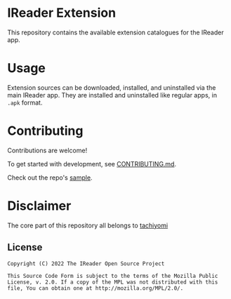 
# IReader Extension

This repository contains the available extension catalogues for the IReader app.

# Usage

Extension sources can be downloaded, installed, and uninstalled via the main IReader app. They are installed and uninstalled like regular apps, in `.apk` format.

# Contributing

Contributions are welcome!

To get started with development, see [CONTRIBUTING.md](./tutorial/CONTRIBUTING.md).

Check out the repo's [sample](https://github.com/kazemcodes/IReader-extensions/tree/master/sources/en).



# Disclaimer

The core part of this repository all belongs to [tachiyomi](https://github.com/tachiyomiorg/tachiyomi-extensions-1.x)


## License

    Copyright (C) 2022 The IReader Open Source Project

    This Source Code Form is subject to the terms of the Mozilla Public
    License, v. 2.0. If a copy of the MPL was not distributed with this
    file, You can obtain one at http://mozilla.org/MPL/2.0/.
